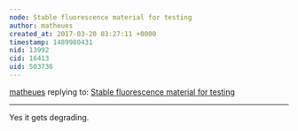 ```yaml
---
node: Stable fluorescence material for testing
author: matheues
created_at: 2017-03-20 03:27:11 +0000
timestamp: 1489980431
nid: 13992
cid: 16413
uid: 503736
---
```




[matheues](../profile/matheues) replying to: [Stable fluorescence material for testing](../notes/matheues/03-08-2017/stable-fluorescence-material-for-testing)

----
Yes it gets degrading.